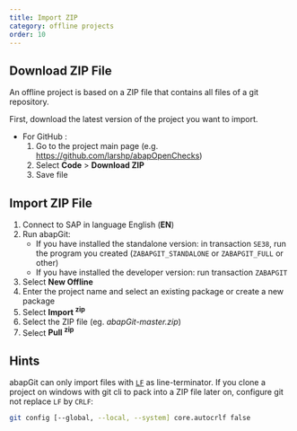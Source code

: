 ```yaml
---
title: Import ZIP
category: offline projects
order: 10
---
```


## Download ZIP File

An offline project is based on a ZIP file that contains all files of a git repository.

First, download the latest version of the project you want to import.

* For GitHub :
   1. Go to the project main page (e.g. <https://github.com/larshp/abapOpenChecks>)
   2. Select **Code** > **Download ZIP**
   3. Save file

## Import ZIP File

1. Connect to SAP in language English (**EN**)
2. Run abapGit:
    * If you have installed the standalone version: in transaction `SE38`, run the program you created  (`ZABAPGIT_STANDALONE` or `ZABAPGIT_FULL` or other)
    * If you have installed the developer version: run transaction `ZABAPGIT`
3. Select **New Offline**
4. Enter the project name and select an existing package or create a new package
5. Select **Import <sup>zip</sup>**
6. Select the ZIP file (eg. *abapGit-master.zip*)
7. Select **Pull <sup>zip</sup>**

## Hints

abapGit can only import files with [`LF`](https://en.wikipedia.org/wiki/Newline) as line-terminator.
If you clone a project on windows with git cli to pack into a ZIP file later on, configure git not replace `LF` by `CRLF`:

```bash
git config [--global, --local, --system] core.autocrlf false
```

